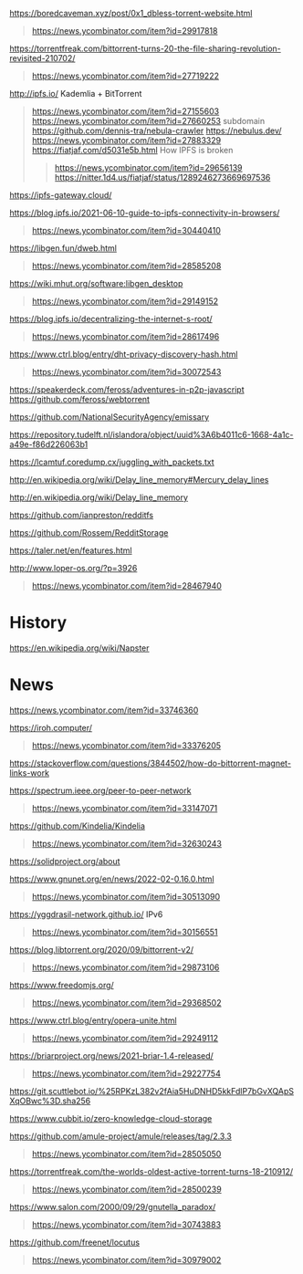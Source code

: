 https://boredcaveman.xyz/post/0x1_dbless-torrent-website.html
> https://news.ycombinator.com/item?id=29917818

https://torrentfreak.com/bittorrent-turns-20-the-file-sharing-revolution-revisited-210702/
> https://news.ycombinator.com/item?id=27719222

http://ipfs.io/ Kademlia + BitTorrent
> https://news.ycombinator.com/item?id=27155603
> https://news.ycombinator.com/item?id=27660253 subdomain
  https://github.com/dennis-tra/nebula-crawler
  https://nebulus.dev/
  > https://news.ycombinator.com/item?id=27883329
> https://fiatjaf.com/d5031e5b.html How IPFS is broken
> > https://news.ycombinator.com/item?id=29656139
> https://nitter.1d4.us/fiatjaf/status/1289246273669697536

https://ipfs-gateway.cloud/

https://blog.ipfs.io/2021-06-10-guide-to-ipfs-connectivity-in-browsers/
> https://news.ycombinator.com/item?id=30440410

https://libgen.fun/dweb.html
> https://news.ycombinator.com/item?id=28585208

https://wiki.mhut.org/software:libgen_desktop
> https://news.ycombinator.com/item?id=29149152

https://blog.ipfs.io/decentralizing-the-internet-s-root/
> https://news.ycombinator.com/item?id=28617496

https://www.ctrl.blog/entry/dht-privacy-discovery-hash.html
> https://news.ycombinator.com/item?id=30072543

https://speakerdeck.com/feross/adventures-in-p2p-javascript
https://github.com/feross/webtorrent

https://github.com/NationalSecurityAgency/emissary

https://repository.tudelft.nl/islandora/object/uuid%3A6b4011c6-1668-4a1c-a49e-f86d226063b1

https://lcamtuf.coredump.cx/juggling_with_packets.txt

http://en.wikipedia.org/wiki/Delay_line_memory#Mercury_delay_lines

http://en.wikipedia.org/wiki/Delay_line_memory

https://github.com/ianpreston/redditfs

https://github.com/Rossem/RedditStorage

https://taler.net/en/features.html

http://www.loper-os.org/?p=3926
> https://news.ycombinator.com/item?id=28467940

# History
https://en.wikipedia.org/wiki/Napster

# News
https://news.ycombinator.com/item?id=33746360

https://iroh.computer/
> https://news.ycombinator.com/item?id=33376205

https://stackoverflow.com/questions/3844502/how-do-bittorrent-magnet-links-work

https://spectrum.ieee.org/peer-to-peer-network
> https://news.ycombinator.com/item?id=33147071

https://github.com/Kindelia/Kindelia
> https://news.ycombinator.com/item?id=32630243

https://solidproject.org/about

https://www.gnunet.org/en/news/2022-02-0.16.0.html
> https://news.ycombinator.com/item?id=30513090

https://yggdrasil-network.github.io/ IPv6
> https://news.ycombinator.com/item?id=30156551

https://blog.libtorrent.org/2020/09/bittorrent-v2/
> https://news.ycombinator.com/item?id=29873106

https://www.freedomjs.org/
> https://news.ycombinator.com/item?id=29368502

https://www.ctrl.blog/entry/opera-unite.html
> https://news.ycombinator.com/item?id=29249112

https://briarproject.org/news/2021-briar-1.4-released/
> https://news.ycombinator.com/item?id=29227754

https://git.scuttlebot.io/%25RPKzL382v2fAia5HuDNHD5kkFdlP7bGvXQApSXqOBwc%3D.sha256

https://www.cubbit.io/zero-knowledge-cloud-storage

https://github.com/amule-project/amule/releases/tag/2.3.3
> https://news.ycombinator.com/item?id=28505050

https://torrentfreak.com/the-worlds-oldest-active-torrent-turns-18-210912/
> https://news.ycombinator.com/item?id=28500239

https://www.salon.com/2000/09/29/gnutella_paradox/
> https://news.ycombinator.com/item?id=30743883

https://github.com/freenet/locutus
> https://news.ycombinator.com/item?id=30979002
